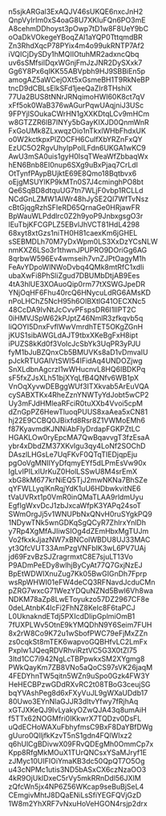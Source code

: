 n5sjkARGal3ExAQJV46sUKQE6nxcJnH2
QnpVyIrIm0xS4oaG8U7XKluFQn6PO3mE
A8cehmDDhoyst3pOwp7tD1w8F8UeY9bC
oOaDkVOkegeYBoqZAl1aYQP0TttqmdBR
Zn3RhdXqcP78PYix4m4o99ukRNTP7Af2
iVQICjDySDy1hMQIIOtuhMR2adxncQbq
uv6sSMfsilDqxWGnjFmJzJNR2DySXxk7
Gg6Y8Px6qIKK55ABVpbh9HJ9SBBiEn5p
amogAZ5aWCejOXt5xGsmeBH1T9RkNeBP
tncD9dCBLsElkSFd1jeeQaZIr8THshiX
77Ua2BUS8tNNrJRNqimoHWI60K8ct7qV
xFf5ok0WaB376wAGurPqwUAqjniJ3USc
9FPYjlSOukaCWrHN1gXXKDtqLCv9mHCm
w8GTZZR6lB7INYy5bGayKIXJD0QnmWnR
FxGoUMk8ZLxwqzOio1nTkxlWHbFhdxUK
o0W2kctkpxPlZOCFH6CulfXbYRZnFxQY
EzUC5O2RgvUhyIpPolLFdn6UKGA1wKC9
AwU3mSA0uis1gyH0IsqTWeaWfZbbaqWx
hEN6Bnb8EI0nup6SXg9uBxPjaq7CrLdl
OtTynfPAypBUjktE69E8Qmo18Bqtbvx6
oEjgMSUYlKP9kMTn0S7J4cminghPO8bt
Qe6SqBD8dtquUG7tn7WLjF0vbp1RCLLd
NCdGnLZMW1AIWr48hJySE2Ql7WfTvNsz
cBtGjqgRzhSFIeRD65QrnaGe0HRjawFR
BpWauWLPddlrc0Z2h9yoP9JnbxgsgO3r
lEuTbjKFCGPLZ5EBvlJhVCT81HdL4298
68xyt8xtGzs1niTH0H81caexKm6jGHEL
sSEBMDLh70M7yDxWpm0LS3XxDzYCsNLW
nmKXZ6LSo3r1thwnJPUPRO9DOriGg6AG
8qrbwW596Ev4wmseih7vnZJPtOagyM1h
FeAvYDpoWlNWoDvbq4QMk8mtRfC1xdIi
ubaXwFi8PhSliZgud7DBUMbDtjAB9Ees
4tA3hlUE3XOAuoQip0rm77tXSWGJpeDR
YNjOqHF6Fhu40rcQ6HNycuLdRG6AMsKD
nPoLHChZ5NcH95h6OlBXtlG41OECXNc5
48CcDA9IvNtJcCvvPFspsDR6I1IlPT2C
0iHMVJSpW62kPJptZ46NmlR3zfkqvb5q
liQOYI5DnxFvflWwVmrdhTET5OKgZGnH
jKUS1sibAWGLdAJT9tbxXKeBgFxH8ipt
iPUZS8kKd0f3VoIcJcSbYk3UqPR3yPJU
fyM1bJuBZQnxCb5BMUVKs8aD1vDmvaIU
pJckRTUGAIVtSWI54IFidAq4UNDOZjwg
SnXLdbnAgcrzI1wWHucnvL8HQ6IBDKPq
sF5fxZJsXLh51bjXYqLfB4QNfv6WB1pX
VnOqXyvwDEBggWUf3ITXkvab5ArEuVQA
cySABXTKx4RheZznYNWTyYdJobt5wCP2
Uy3mFJdHMleaRFciR0tuXXb4Vvoi5cpM
dZnGpPZ6HewTluoqPUUS8xaAea5xCN81
hj22E9CCBQ0JBixfd8Rsr8Z1VWMoEMh6
f87KyavmdKJNNiAbFlyDrdapFGKPZtLC
HGAKLOw0ryEpcMA7QwBqavvgT3fzEsaA
ybr4xDbdZM37XKvIgu3qy4LoNf2SOChD
DAszlLHGsLe7UqFKvF0QTqTIEDjqpEju
pgOoVgMNIIYyDfqmyEYf5dLPmEsVw90x
IgLvIPILxlUrKuZ0HolLSSwU8M4srEmX
xbG8kM677krNiEQ5TjJ2mwNKNa7BhSZe
qYFWLLyqlKnRqjYdK1uU6HDbwkvitNE6
tVaUVRxt1p0VmR0inQMaTLAA9rldmUyu
EgfIgWxvDcJ1zbJxcaWfpK3YAPq24soT
SWmOrgJj5v1WNUPbNxQNvH0ruSYgkPQ9
1NDywTNk5wnGDKqSgQCyR7ZhlrxYnlDh
y7Rp4XgMfAJIiwSIOg4dZEmHbxMgTUJm
Vo2fkxkJjazNW7xBNCoIWBDU8UJ33MAC
yt3QfcVUT33AmPzgVNFbIK3wL6PV7UAj
jd69FzvBzSJZragrmxtC8E7sjuLT13Vo
P9ADmPeEDy8wlhjByCyAt77Q7GxjNzEJ
BpEtWDWIXnuZug7Kk05BwGIGnDh7Fprp
wsRpWHWI01eFW4deCQ3RFNavdJcduCMn
pZRG7wxcG71WezYDQuNZNd5BwI6Vh8wa
NDKM78aZp8LwEToyukzo57DZ2967CF8e
0deLAtnbK4lcFi2FhNZ8KeIc8F6taPCJ
L0UknakndETdj5PXIcdDlipGplmiOmB1
7fUXPLWv5OtnE9kYMQDhN9Y6Seim7FUH
8x2rW8Co9K72u1wSbofPWC79eFjMxZZn
zs0cqkSt8mTEK6wapvoGQBHfvLC2LmFx
Pxplw1JQeqRDVRhviRztVC5G3X0tZl75
3Itd1CC7i942NgLcTBPpwkxSM2XYgmg8
PWkQayKm7ZB8VNo5aQoCS97sVK26jaqM
4FEDYhnTW5qitn5WZn9uSpo0Gzk4FW3Y
HeHECBPzwGDdRXvRC2t08TBoG3ceujSG
bqYVAshPeg8d6xFXyVuJL9gWXaUDdb17
80Uwo3EYnNlaGJJR3dItvYfwy7fRjhAq
xGTJXKeQJ9IvLyakyOZwQJA43q8umAiH
f5TTx62NOGMfri0IKkwrX7TQDzv0DsFL
uQdECHoWAXuFbhyfmsC9BxF8DaYBfDWg
gUuro0QlljfkKzvT5nS1gdn4FQlWIxz2
q6hUlCgBDivwX09FRvQDEgMh0OmmCp7x
Kpp8RfgMkMOuX1TUrQNCsxYSaMJryf1E
zJMyc10UIFIOiYmaKB3dc50QpQT7O5Og
u43cNPMc1utis3ND5bASxCX6czNzaOO3
4kR9OjUklDxeC5rVy5mkRRnDdl56JXIM
zQfcWn5jx4NP6Z56WKcap9seBuBjSeL4
CEmgivMhtJ8DQaENiLsSfiYEGFQVjGzD
1W8m2YhXRF7vNxuHoVeHGON4rsjp2drx
